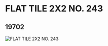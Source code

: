 # FLAT TILE 2X2 NO. 243
## 19702
![FLAT TILE 2X2 NO. 243](https://lc-www-live-s.legocdn.com/media/bricks/5/2/6102661.jpg)